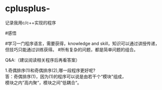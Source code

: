 # cplusplus-

记录我用c/c++实现的程序<br>

#感悟

#学习一门程序语言，需要获得，knowledge and skill，知识可以通过讲授传递，但技巧只能通过训练获得。
#所有复杂的问题，都是简单问题的组合。

Q&A:（建议阅读相关程序后再看答案）<br>

1.奇偶排序(1)和奇偶排序(2),哪一段程序更好呢?<br>
答：奇偶排序(1)，因为(1)的程序可以说是由若干个“模块"组成，<br>
模块之内”高内聚“，模块之间”低耦合“。<br>
